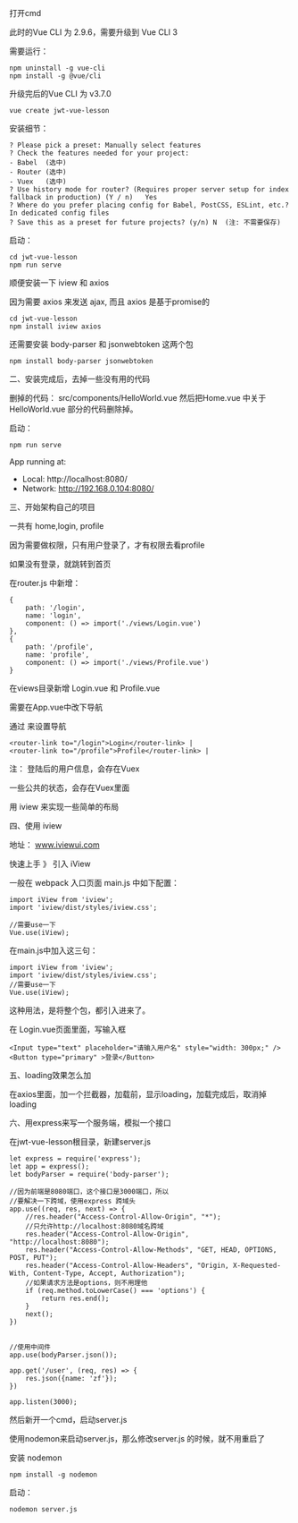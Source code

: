 打开cmd

此时的Vue CLI 为 2.9.6，需要升级到 Vue CLI 3

需要运行：

```
npm uninstall -g vue-cli
npm install -g @vue/cli
```

升级完后的Vue CLI 为 v3.7.0

```
vue create jwt-vue-lesson
```
安装细节：

```
? Please pick a preset: Manually select features
? Check the features needed for your project:
- Babel  (选中)
- Router (选中)
- Vuex   (选中)
? Use history mode for router? (Requires proper server setup for index fallback in production) (Y / n)   Yes
? Where do you prefer placing config for Babel, PostCSS, ESLint, etc.? In dedicated config files
? Save this as a preset for future projects? (y/n) N  (注: 不需要保存)
```

启动：

```
cd jwt-vue-lesson
npm run serve
```

顺便安装一下 iview 和 axios

因为需要 axios 来发送 ajax, 而且 axios 是基于promise的

```
cd jwt-vue-lesson
npm install iview axios
```

还需要安装 body-parser 和 jsonwebtoken 这两个包

```
npm install body-parser jsonwebtoken 
```

二、安装完成后，去掉一些没有用的代码

删掉的代码：
src/components/HelloWorld.vue
然后把Home.vue 中关于 HelloWorld.vue 部分的代码删除掉。

启动：

```
npm run serve
```

App running at:
  - Local:   http://localhost:8080/
  - Network: http://192.168.0.104:8080/


三、开始架构自己的项目

一共有 home,login, profile

因为需要做权限，只有用户登录了，才有权限去看profile

如果没有登录，就跳转到首页

在router.js 中新增：

```
{
    path: '/login',
    name: 'login',
    component: () => import('./views/Login.vue')
},
{
    path: '/profile',
    name: 'profile',
    component: () => import('./views/Profile.vue')
}
```

在views目录新增 Login.vue  和 Profile.vue

需要在App.vue中改下导航

通过 <router-link> 来设置导航

```
<router-link to="/login">Login</router-link> |
<router-link to="/profile">Profile</router-link> |
```

注： 登陆后的用户信息，会存在Vuex

一些公共的状态，会存在Vuex里面

用 iview 来实现一些简单的布局


四、使用 iview

地址： www.iviewui.com 

快速上手 》 引入 iView

一般在 webpack 入口页面 main.js 中如下配置：

```
import iView from 'iview';
import 'iview/dist/styles/iview.css';

//需要use一下
Vue.use(iView);
```

在main.js中加入这三句：

```
import iView from 'iview';
import 'iview/dist/styles/iview.css';
//需要use一下
Vue.use(iView);
```

这种用法，是将整个包，都引入进来了。

在 Login.vue页面里面，写输入框

```
<Input type="text" placeholder="请输入用户名" style="width: 300px;" />
<Button type="primary" >登录</Button>
```

五、loading效果怎么加

在axios里面，加一个拦截器，加载前，显示loading，加载完成后，取消掉loading


六、用express来写一个服务端，模拟一个接口

在jwt-vue-lesson根目录，新建server.js

```
let express = require('express');
let app = express();
let bodyParser = require('body-parser');

//因为前端是8080端口，这个接口是3000端口，所以
//要解决一下跨域，使用express 跨域头
app.use((req, res, next) => {
    //res.header("Access-Control-Allow-Origin", "*");
    //只允许http://localhost:8080域名跨域
    res.header("Access-Control-Allow-Origin", "http://localhost:8080");
    res.header("Access-Control-Allow-Methods", "GET, HEAD, OPTIONS, POST, PUT");
    res.header("Access-Control-Allow-Headers", "Origin, X-Requested-With, Content-Type, Accept, Authorization");
    //如果请求方法是options，则不用理他
    if (req.method.toLowerCase() === 'options') {
        return res.end();
    }
    next();
})


//使用中间件
app.use(bodyParser.json());

app.get('/user', (req, res) => {
    res.json({name: 'zf'});
})

app.listen(3000);
```


然后新开一个cmd，启动server.js 

使用nodemon来启动server.js，那么修改server.js 的时候，就不用重启了

安装 nodemon

```
npm install -g nodemon
```

启动：

```
nodemon server.js
```